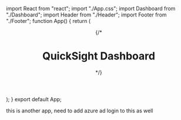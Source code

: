 import React from "react";
import "./App.css";
import Dashboard from "./Dashboard";
import Header from "./Header";
import Footer from "./Footer";
function App() {
  return (
    <div className="App">
      <header>{/* <h1>QuickSight Dashboard</h1> */}</header>
      <main>
        <Header />
        <Dashboard />
        <Footer />
      </main>
    </div>
  );
}
export default App;


this is another app, need to add azure ad  login to this as well
